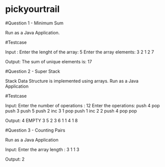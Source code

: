 # pickyourtrail

#Question 1 - Minimum Sum

Run as a Java Application.

#Testcase

Input : 
Enter the lenght of the array: 5
Enter the array elements: 3
2
1
2
7

Output:
The sum of unique elements is: 17

#Question 2 - Super Stack

Stack Data Structure is implemented using arrays.
Run as a Java Application

#Testcase

Input:
Enter the number of operations : 12
Enter the operations:
push 4
pop
push 3
push 5
push 2
inc 3 1
pop
push 1
inc 2 2
push 4
pop
pop

Output:
4
EMPTY
3
5
2
3
6
1
1
4
1
8

#Question 3 - Counting Pairs

Run as a Java Application

Input:
Enter the array length : 3
1
1
3

Output:
2

